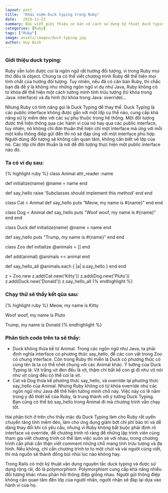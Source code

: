 ```yaml
---
layout: post
title:  "Khái niệm Duck typing trong Ruby"
date:   2016-11-23
summary: Bài viết giới thiệu cơ bản về cách sử dụng kỹ thuật duck typing cho ruby
categories: [Ruby]
tags: ["Ruby"]
image: assets/images/duck-typing.jpg
author: Huy Binh
---
```


### Giới thiệu duck typing:

Ruby vẫn luôn được coi là ngôn ngữ rất hướng đối tượng, vì trong Ruby mọi thứ đều là object. Chúng ta có thể viết chương trình Ruby để thể hiện mọi tính chất của hướng đôí tượng. Tuy nhiên, nếu đã có căn bản Ruby, thì chắc bạn đã để ý là không như những ngôn ngữ ví dụ như Java, Ruby không có từ khóa để thể hiện một cách tường minh tính trừu tượng (từ khóa trong Java: interface) và đa hình (từ khóa trong Java: override)...

Nhưng Ruby có tính năng gọi là Duck Typing để thay thế. Duck Typing là các public interface không được gắn với một lớp cụ thể nào, cung cấp khả năng xử lý mềm dẻo với các sự phụ thuộc trong hệ thống. Một đối tượng được thể hiện thông qua các hành vi của nó hay qua các public interface, tuy nhiên, nó không chỉ đơn thuần thể hiện chỉ một interface mà ứng với mỗi một kiểu thông điệp gửi đến thì nó sẽ đáp ứng với một interface phù hợp. Người dùng đối tượng sẽ không cần quan tâm, không cần biết về lớp của nó. Các lớp chỉ đơn thuần là nơi để đối tượng thực hiện một public interface nào đó.

### Ta có ví dụ sau:

{% highlight ruby %}
class Animal
  attr_reader :name

  def initialize(name)
    @name = name
  end

  def say_hello
    raise 'Subclasses should implement this method'
  end
end

class Cat < Animal
  def say_hello
    puts "Meow, my name is #{name}"
  end
end

class Dog < Animal
  def say_hello
    puts "Woof woof, my name is #{name}"
  end
end

class Duck
  def initialize(name)
    @name = name
  end

  def say_hello
    puts "Trump, my name is #{name}"
  end
end

class Zoo
  def initialize
    @animals = []
  end

  def add(animal)
    @animals << animal
  end

  def say_hello_all
    @animals.each { |a| a.say_hello }
  end
end

z = Zoo.new
z.add(Cat.new('Kitty'))
z.add(Dog.new('Pluto'))
z.add(Duck.new('Donald'))
z.say_hello_all
{% endhighlight %}

### Chạy thử sẽ thấy kết qủa sau:

{% highlight ruby %}
Meow, my name is Kitty

Woof woof, my name is Pluto

Trump, my name is Donald
{% endhighlight %}

### Phân tích code trên ta sẽ thấy:

- Duck không thừa kế từ Animal. Trong các ngôn ngữ như Java, ta phải định nghĩa interface có phương thức say_hello, để các con vật trong Zoo có chung interface. Còn trong Ruby thì miễn là Duck có phương thức có cùng tên là ta có thể nhét chung với các Animal khác. Ý tưởng của Duck Typing là: Vịt trắng vịt đen đều là vịt, thậm chí bất kể con gì đi như vịt nói như vịt cũng đều có thể coi là vịt.
- Cat và Dog thừa kế phương thức say_hello, và override lại phương thức say_hello của Animal. Nhưng Ruby không có từ khóa override như các ngôn ngữ như Java để thể hiện tường minh chỗ này. Việc này có lẽ nằm trong ý đồ thiết kế của Ruby, là trung thành với ý tưởng Duck Typing. Bạn cũng có thể bỏ say_hello trong Animal đi mà chương trình vẫn chạy tốt.

Hai phân tích ở trên cho thấy mặc dù Duck Typing làm cho Ruby rất uyển chuyển tăng tính mềm dẻo, làm cho ứng dụng giảm bớt chi phí bảo trì và dễ dàng thay đổi khi có yêu cầu, nhưng vì Ruby không bắt buộc phải định rõ interface và override, để chương trình rõ ràng để những lập trình viên cùng tham gia viết chương trình có thể làm việc suôn sẻ với nhau, trong chương trình cần phải cẩn thận viết comment những chỗ mang tính trừu tượng và đa hình. Nếu không, chỉ cần chương trình to to một chút và vài người cùng viết, thì mã nguồn sẽ thành đống bùi nhùi lúc nào không hay.

Trong Rails có một kỹ thuật vận dụng nguyên tắc duck typing và được sử dụng rộng rãi, đó là polymorphism. Polymorphism cung cấp khả năng nhiều đối tượng khác nhau phản hồi thông điệp giống nhau. Người gửi thông điệp không cần quan tâm đến lớp của người nhân, người nhận sẽ đáp lại dựa vào hành vi của họ.
